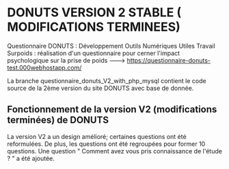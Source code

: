 # DONUTS VERSION 2 STABLE   ( MODIFICATIONS TERMINEES)



Questionnaire DONUTS : Développement Outils Numériques Utiles Travail  Surpoids : réalisation d'un questionnaire pour cerner l'impact psychologique sur la prise de poids ---> https://questionnaire-donuts-test.000webhostapp.com/


La branche questionnaire_donuts_V2_with_php_mysql contient le code source de la 2ème version  du site DONUTS avec base de donnée.
  
   ## Fonctionnement de la version V2 (modifications terminées) de DONUTS 
   
   La version V2 a un design amélioré; certaines questions ont été reformulées. De plus, les questions ont été regroupées pour former 10 questions. Une question " Comment avez vous pris connaissance de l'étude ? " a été ajoutée.
   
